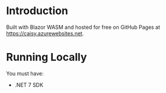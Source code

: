 # Introduction

Built with Blazor WASM and hosted for free on GitHub Pages at <https://caisy.azurewebsites.net>.

# Running Locally

You must have:

- .NET 7 SDK